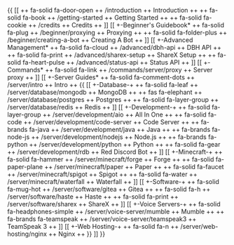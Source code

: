 {{
[[
++ fa-solid fa-door-open ++ /introduction ++ Introduction ++
++ fa-solid fa-book ++ /getting-started ++ Getting Started ++
++ fa-solid fa-cookie ++ /credits ++ Credits ++
]]
[[ +-Beginner's Guidebook*
++ fa-solid fa-plug ++ /beginner/proxying ++ Proxying ++
++ fa-solid fa-folder-plus ++ /beginner/creating-a-bot ++ Creating A Bot ++
]]
[[ +-Advanced Management*
++ fa-solid fa-cloud ++ /advanced/dbh-api ++ DBH API ++
++ fa-solid fa-print ++ /advanced/sharex-setup ++ ShareX Setup ++
++ fa-solid fa-heart-pulse ++ /advanced/status-api ++ Status API ++ 
]]
[[ +-Commands*
++ fa-solid fa-link ++ /commands/server/proxy ++ Server proxy ++
]]
[[ +-Server Guides*
++ fa-solid fa-comment-dots ++ /server/intro ++ Intro ++
{{
[[ +-Database-+
++ fa-solid fa-leaf ++ /server/database/mongodb ++ MongoDB ++
++ fas fa-elephant ++ /server/database/postgres ++ Postgres ++
++ fa-solid fa-layer-group ++ /server/database/redis ++ Redis ++
]]
[[ +-Development-+
++ fa-solid fa-layer-group ++ /server/development/aio ++ All In One ++
++ fa-solid fa-code ++ /server/development/code-server ++ Code Server ++
++ fa-brands fa-java ++ /server/development/java ++ Java ++
++ fa-brands fa-node-js ++ /server/development/nodejs ++ Node.js ++
++ fa-brands fa-python ++ /server/development/python ++ Python ++
++ fa-solid fa-gear ++ /server/development/rdb ++ Red Discord Bot ++
]]
[[ +-Minecraft-+
++ fa-solid fa-hammer ++ /server/minecraft/forge ++ Forge ++
++ fa-solid fa-paper-plane ++ /server/minecraft/paper ++ Paper ++
++ fa-solid fa-faucet ++ /server/minecraft/spigot ++ Spigot ++
++ fa-solid fa-water ++ /server/minecraft/waterfall ++ Waterfall ++
]]
[[ +-Software-+
++ fa-solid fa-mug-hot ++ /server/software/gitea ++ Gitea ++
++ fa-solid fa-h ++ /server/software/haste ++ Haste ++
++ fa-solid fa-print ++ /server/software/sharex ++ ShareX ++
]]
[[ +-Voice Servers-+
++ fa-solid fa-headphones-simple ++ /server/voice-server/mumble ++ Mumble ++
++ fa-brands fa-teamspeak ++ /server/voice-server/teamspeak3 ++ TeamSpeak 3 ++
]]
[[ +-Web Hosting-+
++ fa-solid fa-n ++ /server/web-hosting/nginx ++ Nginx ++
}}
]]
}}
